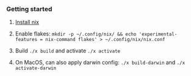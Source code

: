 ### Getting started

1. [Install nix](https://nixos.org/download.html)

2. Enable flakes: `mkdir -p ~/.config/nix/ && echo 'experimental-features = nix-command flakes' > ~/.config/nix/nix.conf`

3. Build `./x build` and activate `./x activate`

4. On MacOS, can also apply darwin config: `./x build-darwin` and `./x activate-darwin`